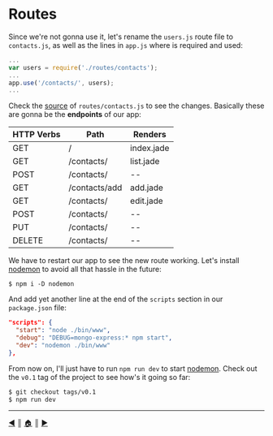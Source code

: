 # Routes
Since we're not gonna use it, let's rename the `users.js` route file to `contacts.js`, as well as the lines in `app.js` where is required  and  used:

```js
...
var users = require('./routes/contacts');
...
app.use('/contacts/', users);
...
```

Check the [source][2] of `routes/contacts.js` to see the changes. Basically these are gonna be the **endpoints** of our app:

HTTP Verbs  | Path               | Renders
------------|--------------------|-----------
GET         | /                  | index.jade
GET         | /contacts/         | list.jade
POST        | /contacts/         |  --
GET         | /contacts/add      | add.jade
GET         | /contacts/         | edit.jade
POST        | /contacts/         |  --
PUT         | /contacts/         |  --
DELETE      | /contacts/         |  --


We have to restart our app to see the new route working. Let's install [nodemon][3] to avoid all that hassle in the future:

```
$ npm i -D nodemon
```

And add yet another line at the end of the `scripts` section in our `package.json` file:

```json
"scripts": {
  "start": "node ./bin/www",
  "debug": "DEBUG=mongo-express:* npm start",
  "dev": "nodemon ./bin/www"
},
```

From now on, I'll just have to run `npm run dev` to start [nodemon][3]. Check out the `v0.1` tag of the project to see how's it going so far:

```bash
$ git checkout tags/v0.1
$ npm run dev
```

---
[:arrow_backward:][back] ║ [:house:][home] ║ [:arrow_forward:][next]

<!-- navigation -->
[home]: ../README.md
[back]: setup.md
[next]: bootstrap.md

<!-- links -->
[1]: http://expressjs.com/en/index.html
[2]: https://github.com/lifeBalance/mongo-express/blob/v0.1/routes/contacts.js
[3]: https://github.com/remy/nodemon
